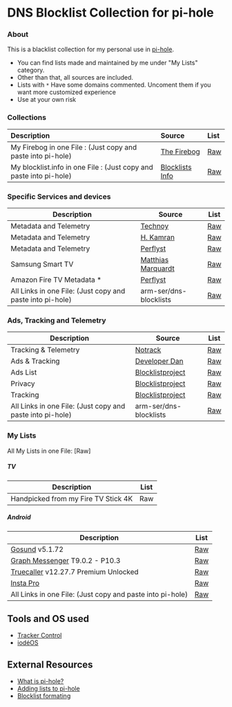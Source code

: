 # DNS Blocklist Collection for pi-hole

### About

This is a blacklist collection for my personal use in [pi-hole](https://pi-hole.net/). 

- You can find lists made and maintained by me under "My Lists" category. 
- Other than that, all sources are included. 
- Lists with `*` Have some domains commented. Uncoment them if you want more customized experience  
- Use at your own risk
 
 
### Collections

| Description                          | Source                                            | List                                                                                     |
| :----------------------------------- | :------------------------------------------------ | :--------------------------------------------------------------------------------------- |
| My Firebog in one File : (Just copy and paste into pi-hole)        | [The Firebog](https://firebog.net/)               | [Raw](https://v.firebog.net/hosts/lists.php?type=tick)                                   |
| My blocklist.info in one File : (Just copy and paste into pi-hole) | [Blocklists Info](https://blocklists.info/)       | [Raw](https://raw.githubusercontent.com/arm-ser/dns-blocklists/main/blocklists.info.txt) |

        
### Specific Services and devices

| Description                | Source                                                                                                                                     | List                                                                                                                                           |
| -------------------------- | ------------------------------------------------------------------------------------------------------------------------------------------ | ---------------------------------------------------------------------------------------------------------------------------------------------- |
| Metadata and Telemetry     | [Technoy](https://www.technoy.de/lists/blocklists-fuer-pihole/)                                                                            | [Raw](https://raw.githubusercontent.com/Perflyst/PiHoleBlocklist/master/SmartTV.txt)                                                           |
| Metadata and Telemetry     | [H. Kamran](https://github.com/hkamran80)                                                                                                  | [Raw](https://gist.githubusercontent.com/hkamran80/779019103fcd306979411d44c8d38459/raw/e0f084b396bb8ffcb390c8e7272ae96a6c292d10/SmartTV2.txt) |
| Metadata and Telemetry     | [Perflyst](https://github.com/Perflyst)                                                                                                    | [Raw](https://perflyst.github.io/PiHoleBlocklist/SmartTV.txt)                                                                                  |
| Samsung Smart TV           | [Matthias Marquardt](https://github.com/marq24)                                                                                            | [Raw](https://raw.githubusercontent.com/marq24/pihole-blocklist/master/samsung-smart-tv.txt)                                                   |
| Amazon Fire TV Metadata \* | [Perflyst](https://github.com/Perflyst)                                                                                                    | [Raw](https://perflyst.github.io/PiHoleBlocklist/AmazonFireTV.txt)                                                                             |
| All Links in one File: (Just copy and paste into pi-hole)| arm-ser/dns-blocklists | [Raw](https://raw.githubusercontent.com/arm-ser/dns-blocklists/71b5f1c36d6f2de19e98e3cd46f588aaadb21f31/specific-services-and-devices.txt) |


### Ads, Tracking and Telemetry

| Description           | Source                                                                                          | List                                                                                            |
| --------------------- | ----------------------------------------------------------------------------------------------- | ------------------------------------------------------------------------------------------------|
| Tracking & Telemetry  | [Notrack](https://gitlab.com/quidsup/notrack-blocklists)                                        | [Raw](https://gitlab.com/quidsup/notrack-blocklists/raw/master/notrack-blocklist.txt)           |
| Ads & Tracking        | [Developer Dan](https://github.com/lightswitch05/hosts)                                         | [Raw](https://www.github.developerdan.com/hosts/lists/ads-and-tracking-extended.txt)            |
| Ads List              | [Blocklistproject](https://github.com/blocklistproject/Lists)                                   | [Raw](https://blocklistproject.github.io/Lists/alt-version/ads-nl.txt)                          |
| Privacy               | [Blocklistproject](https://github.com/blocklistproject/Lists)                                   | [Raw](https://blocklistproject.github.io/Lists/alt-version/piracy-nl.txt)                       |
| Tracking              | [Blocklistproject](https://github.com/blocklistproject/Lists)                                   | [Raw](https://blocklistproject.github.io/Lists/alt-version/tracking-nl.txt)                     |
| All Links in one File: (Just copy and paste into pi-hole) | arm-ser/dns-blocklists | [Raw](https://raw.githubusercontent.com/arm-ser/dns-blocklists/main/ads-tracking-telemetry.txt)|

### My Lists

All My Lists in one File: [Raw]

##### TV
| Description                         | List |
| ----------------------------------- | ---- |
| Handpicked from my Fire TV Stick 4K | Raw  |


##### Android

| Description                         | List |
| ----------------------------------- | ---- |
| [Gosund](https://play.google.com/store/apps/details?id=com.gosund.smart) v5.1.72 | [Raw](https://raw.githubusercontent.com/arm-ser/dns-blocklists/main/gosund)  |
| [Graph Messenger](https://play.google.com/store/apps/details?id=ir.ilmili.telegraph) T9.0.2 - P10.3 | [Raw](https://raw.githubusercontent.com/arm-ser/dns-blocklists/main/telegraph) |
| [Truecaller](https://play.google.com/store/apps/details?id=com.truecaller) v12.27.7 Premium Unlocked | [Raw](https://raw.githubusercontent.com/arm-ser/dns-blocklists/main/truecaller) |
| [Insta Pro](https://insta-pro.app/)| [Raw](https://raw.githubusercontent.com/arm-ser/dns-blocklists/main/instapro)|
| All Links in one File: (Just copy and paste into pi-hole) | [Raw](https://raw.githubusercontent.com/arm-ser/dns-blocklists/main/android-all.txt) |



## Tools and OS used
- [Tracker Control](https://f-droid.org/packages/net.kollnig.missioncontrol.fdroid/) 
- [iodéOS](https://iode.tech/en/iodeos-en/)
## External Resources 
- [What is pi-hole?](https://github.com/pi-hole/pi-hole)  
- [Adding lists to pi-hole](https://www.sammatthews.co.uk/2022/02/pi-hole-ad-lists/)
- [Blocklist formating](https://www.reddit.com/r/pihole/comments/bzufqv/hosts_format_for_blocklist/)


